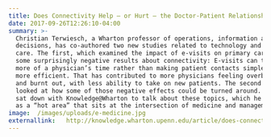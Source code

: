 ```yaml
---
title: Does Connectivity Help — or Hurt — the Doctor-Patient Relationship?
date: 2017-09-26T12:26:10-04:00
summary: >-
  Christian Terwiesch, a Wharton professor of operations, information and
  decisions, has co-authored two new studies related to technology and health
  care. The first, which examined the impact of e-visits on primary care, found
  some surprisingly negative results about connectivity: E-visits can take up
  more of a physician’s time rather than making patient contacts simpler and
  more efficient. That has contributed to more physicians feeling overburdened
  and burnt out, with less ability to take on new patients. The second paper
  looked at how some of those negative effects could be turned around. Terwiesch
  sat down with Knowledge@Wharton to talk about these topics, which he describes
  as a “hot area” that sits at the intersection of medicine and management.
image:  /images/uploads/e-medicine.jpg
externallink:   http://knowledge.wharton.upenn.edu/article/does-connectivity-help-or-hurt-doctor-patient-relationship/
---
```


